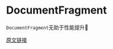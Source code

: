 # DocumentFragment

`DocumentFragment`无助于性能提升🤔

<PhoneSnapshot url="https://z.wiki/autoupload/2022-07-27/615fecd0c0dc4db8991017b53c100ab3.image.png" title="DocumentFragment" alt="DocumentFragment" />

[原文链接](https://twitter.com/jaffathecake/status/1552242561313546241)
